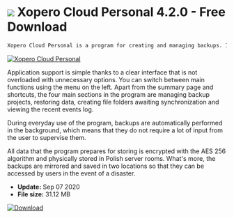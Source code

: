 # ![](https://cdn.softexe.net/static/icon/3/xopero-cloud-personal-8875.png) Xopero Cloud Personal 4.2.0 - Free Download

```sh
Xopero Cloud Personal is a program for creating and managing backups. It allows you to archive individual files, but also entire directories, an e-mail address and create disk images, including the operating system in all data, settings and programs. Created backups are stored on servers, and thus available at any time from anywhere in the world.
```
[![Xopero Cloud Personal](https://gallery.dpcdn.pl/imgc/Tools/73860/g_-_420x350_1.5_-_x20170203172501_0.png)](https://softexe.net/win/disks-files/data-recovery/xopero-cloud-personal:hhge.html)

Application support is simple thanks to a clear interface that is not overloaded with unnecessary options. You can switch between main functions using the menu on the left. Apart from the summary page and shortcuts, the four main sections in the program are managing backup projects, restoring data, creating file folders awaiting synchronization and viewing the recent events log.
 
 During everyday use of the program, backups are automatically performed in the background, which means that they do not require a lot of input from the user to supervise them.
 
 All data that the program prepares for storing is encrypted with the AES 256 algorithm and physically stored in Polish server rooms. What's more, the backups are mirrored and saved in two locations so that they can be accessed by users in the event of a disaster.


- **Update:** Sep 07 2020
- **File size:** 31.12 MB

[![Download](https://cdn.softexe.net/static/img/download.png)](https://softexe.net/win/disks-files/data-recovery/xopero-cloud-personal:hhge.html)

